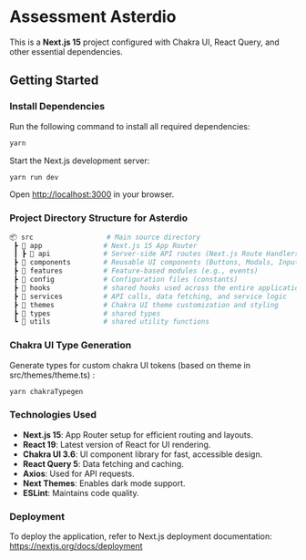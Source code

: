 # Assessment Asterdio

This is a **Next.js 15** project configured with Chakra UI, React Query, and other essential dependencies.

## Getting Started

### Install Dependencies

Run the following command to install all required dependencies:

```bash
yarn
```

Start the Next.js development server:

```bash
yarn run dev
```

Open <http://localhost:3000> in your browser.

### Project Directory Structure for Asterdio

```sh
📦 src                  # Main source directory
 ┣ 📂 app               # Next.js 15 App Router
 ┃ ┣ 📂 api             # Server-side API routes (Next.js Route Handlers)
 ┣ 📂 components        # Reusable UI components (Buttons, Modals, Inputs, etc.)
 ┣ 📂 features          # Feature-based modules (e.g., events)
 ┣ 📂 config            # Configuration files (constants)
 ┣ 📂 hooks             # shared hooks used across the entire application
 ┣ 📂 services          # API calls, data fetching, and service logic
 ┣ 📂 themes            # Chakra UI theme customization and styling
 ┣ 📂 types             # shared types
 ┗ 📂 utils             # shared utility functions
```

### Chakra UI Type Generation

Generate types for custom chakra UI tokens (based on theme in src/themes/theme.ts)
:

```bash
yarn chakraTypegen
```

### Technologies Used

- **Next.js 15**: App Router setup for efficient routing and layouts.
- **React 19**: Latest version of React for UI rendering.
- **Chakra UI 3.6**: UI component library for fast, accessible design.
- **React Query 5**: Data fetching and caching.
- **Axios**: Used for API requests.
- **Next Themes**: Enables dark mode support.
- **ESLint**: Maintains code quality.

### Deployment

To deploy the application, refer to Next.js deployment documentation:
<https://nextjs.org/docs/deployment>

